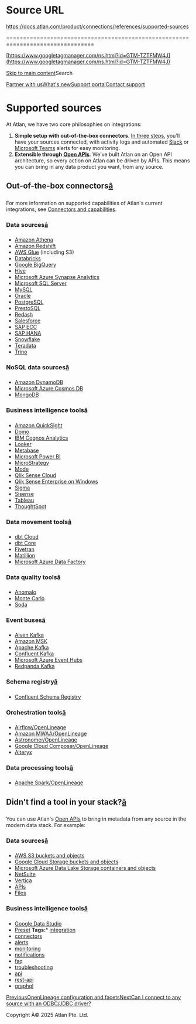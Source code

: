 # Source URL
https://docs.atlan.com/product/connections/references/supported-sources

================================================================================

<!--
canonical: https://docs.atlan.com/product/connections/references/supported-sources
link-alternate: https://docs.atlan.com/product/connections/references/supported-sources
meta-description: Learn about supported sources.
meta-docsearch:docusaurus_tag: docs-default-current
meta-docsearch:language: en
meta-docsearch:version: current
meta-docusaurus_locale: en
meta-docusaurus_tag: docs-default-current
meta-docusaurus_version: current
meta-generator: Docusaurus v3.8.1
meta-og-description: Learn about supported sources.
meta-og-locale: en
meta-og-title: Supported sources | Atlan Documentation
meta-og-url: https://docs.atlan.com/product/connections/references/supported-sources
meta-twitter:card: summary_large_image
meta-viewport: width=device-width,initial-scale=1
title: Supported sources | Atlan Documentation
-->

[https://www.googletagmanager.com/ns.html?id=GTM-TZTFMW4J](https://www.googletagmanager.com/ns.html?id=GTM-TZTFMW4J)

[Skip to main content](#__docusaurus_skipToContent_fallback)Search

[Partner with us](https://docs.google.com/forms/d/e/1FAIpQLScuAIhCm2GS7YFstrOjawbP8J7PUmOynQo7wI2yGCcCyEcVSw/viewform)[What's new](https://shipped.atlan.com/)[Support portal](https://atlan.zendesk.com/auth/v2/login/signin?return_to=https%3A%2F%2Fatlan.zendesk.com%2Fhc%2Fen-us&theme=hc&locale=en-us&brand_id=1900000425113&auth_origin=1900000425113%2Cfalse%2Ctrue)[Contact support](/support/submit-request)

Supported sources
=================

At Atlan, we have two core philosophies on integrations:

1. **Simple setup with out\-of\-the\-box connectors**. [In three steps](http://atlan.com/diy-setup), you'll have your sources connected, with activity logs and automated [Slack](/product/integrations/collaboration/slack/faq/slack-integration) or [Microsoft Teams](/product/integrations/collaboration/microsoft-teams/faq/microsoft-teams-integration) alerts for easy monitoring.
2. **Extensible through** [**Open APIs**](http://atlan.com/open-api-architecture). We've built Atlan on an Open API architecture, so every action on Atlan can be driven by APIs. This means you can bring in any data product you want, from any source.

Out\-of\-the\-box connectors[â](#out-of-the-box-connectors "Direct link to Out-of-the-box connectors")
--------------------------------------------------------------------------------------------------------

For more information on supported capabilities of Atlan's current integrations, see [Connectors and capabilities](/product/connections/references/connectors-and-capabilities).

### Data sources[â](#data-sources "Direct link to Data sources")

* [Amazon Athena](/apps/connectors/database/amazon-athena/references/what-does-atlan-crawl-from-amazon-athena)
* [Amazon Redshift](/apps/connectors/data-warehouses/amazon-redshift/references/what-does-atlan-crawl-from-amazon-redshift)
* [AWS Glue](/apps/connectors/etl-tools/aws-glue/references/what-does-atlan-crawl-from-aws-glue) (including S3\)
* [Databricks](/apps/connectors/data-warehouses/databricks/references/what-does-atlan-crawl-from-databricks)
* [Google BigQuery](/apps/connectors/data-warehouses/google-bigquery/references/what-does-atlan-crawl-from-google-bigquery)
* [Hive](/apps/connectors/database/hive/references/what-does-atlan-crawl-from-hive)
* [Microsoft Azure Synapse Analytics](/apps/connectors/data-warehouses/microsoft-azure-synapse-analytics/references/what-does-atlan-crawl-from-microsoft-azure-synapse-analytics)
* [Microsoft SQL Server](/apps/connectors/database/microsoft-sql-server/references/what-does-atlan-crawl-from-microsoft-sql-server)
* [MySQL](/apps/connectors/database/mysql/references/what-does-atlan-crawl-from-mysql)
* [Oracle](/apps/connectors/database/oracle/references/what-does-atlan-crawl-from-oracle)
* [PostgreSQL](/apps/connectors/database/postgresql/references/what-does-atlan-crawl-from-postgresql)
* [PrestoSQL](/apps/connectors/database/prestosql/references/what-does-atlan-crawl-from-prestosql)
* [Redash](/apps/connectors/business-intelligence/redash/references/what-does-atlan-crawl-from-redash)
* [Salesforce](/apps/connectors/crm/salesforce/references/what-does-atlan-crawl-from-salesforce)
* [SAP ECC](/apps/connectors/erp/sap-ecc/references/what-does-atlan-crawl-from-sap-ecc)
* [SAP HANA](/apps/connectors/database/sap-hana/references/what-does-atlan-crawl-from-sap-hana)
* [Snowflake](/apps/connectors/data-warehouses/snowflake/references/what-does-atlan-crawl-from-snowflake)
* [Teradata](/apps/connectors/database/teradata/references/what-does-atlan-crawl-from-teradata)
* [Trino](/apps/connectors/database/trino/references/what-does-atlan-crawl-from-trino)

### NoSQL data sources[â](#nosql-data-sources "Direct link to NoSQL data sources")

* [Amazon DynamoDB](/apps/connectors/database/amazon-dynamodb/references/what-does-atlan-crawl-from-amazon-dynamodb)
* [Microsoft Azure Cosmos DB](/apps/connectors/database/microsoft-azure-cosmos-db/references/what-does-atlan-crawl-from-microsoft-azure-cosmos-db)
* [MongoDB](/apps/connectors/database/mongodb/references/what-does-atlan-crawl-from-mongodb)

### Business intelligence tools[â](#business-intelligence-tools "Direct link to Business intelligence tools")

* [Amazon QuickSight](/apps/connectors/business-intelligence/amazon-quicksight/references/what-does-atlan-crawl-from-amazon-quicksight)
* [Domo](/apps/connectors/business-intelligence/domo/references/what-does-atlan-crawl-from-domo)
* [IBM Cognos Analytics](/apps/connectors/business-intelligence/ibm-cognos-analytics/references/what-does-atlan-crawl-from-ibm-cognos-analytics)
* [Looker](/apps/connectors/business-intelligence/looker/references/what-does-atlan-crawl-from-looker)
* [Metabase](/apps/connectors/business-intelligence/metabase/references/what-does-atlan-crawl-from-metabase)
* [Microsoft Power BI](/apps/connectors/business-intelligence/microsoft-power-bi/references/what-does-atlan-crawl-from-microsoft-power-bi)
* [MicroStrategy](/apps/connectors/business-intelligence/microstrategy/references/what-does-atlan-crawl-from-microstrategy)
* [Mode](/apps/connectors/business-intelligence/mode/references/what-does-atlan-crawl-from-mode)
* [Qlik Sense Cloud](/apps/connectors/business-intelligence/qlik-sense-cloud/references/what-does-atlan-crawl-from-qlik-sense-cloud)
* [Qlik Sense Enterprise on Windows](/apps/connectors/business-intelligence/qlik-sense-enterprise-on-windows/references/what-does-atlan-crawl-from-qlik-sense-enterprise-on-windows)
* [Sigma](/apps/connectors/business-intelligence/sigma/references/what-does-atlan-crawl-from-sigma)
* [Sisense](/apps/connectors/business-intelligence/sisense/references/what-does-atlan-crawl-from-sisense)
* [Tableau](/apps/connectors/business-intelligence/tableau/references/what-does-atlan-crawl-from-tableau)
* [ThoughtSpot](/apps/connectors/business-intelligence/thoughtspot/references/what-does-atlan-crawl-from-thoughtspot)

### Data movement tools[â](#data-movement-tools "Direct link to Data movement tools")

* [dbt Cloud](/apps/connectors/etl-tools/dbt/references/what-does-atlan-crawl-from-dbt-cloud)
* [dbt Core](/apps/connectors/etl-tools/dbt/references/what-does-atlan-crawl-from-dbt-core)
* [Fivetran](/apps/connectors/etl-tools/fivetran/references/what-does-atlan-crawl-from-fivetran)
* [Matillion](/apps/connectors/etl-tools/matillion/references/what-does-atlan-crawl-from-matillion)
* [Microsoft Azure Data Factory](/apps/connectors/etl-tools/microsoft-azure-data-factory/references/what-does-atlan-crawl-from-microsoft-azure-data-factory)

### Data quality tools[â](#data-quality-tools "Direct link to Data quality tools")

* [Anomalo](/apps/connectors/observability/anomalo/references/what-does-atlan-crawl-from-anomalo)
* [Monte Carlo](/apps/connectors/observability/monte-carlo/references/what-does-atlan-crawl-from-monte-carlo)
* [Soda](/apps/connectors/observability/soda/references/what-does-atlan-crawl-from-soda)

### Event buses[â](#event-buses "Direct link to Event buses")

* [Aiven Kafka](/apps/connectors/messaging/aiven-kafka/references/what-does-atlan-crawl-from-aiven-kafka)
* [Amazon MSK](/apps/connectors/messaging/amazon-msk/references/what-does-atlan-crawl-from-amazon-msk)
* [Apache Kafka](/apps/connectors/messaging/apache-kafka/references/what-does-atlan-crawl-from-apache-kafka)
* [Confluent Kafka](/apps/connectors/messaging/confluent-kafka/references/what-does-atlan-crawl-from-confluent-kafka)
* [Microsoft Azure Event Hubs](/apps/connectors/messaging/microsoft-azure-event-hubs/references/what-does-atlan-crawl-from-microsoft-azure-event-hubs)
* [Redpanda Kafka](/apps/connectors/messaging/redpanda-kafka/references/what-does-atlan-crawl-from-redpanda-kafka)

### Schema registry[â](#schema-registry "Direct link to Schema registry")

* [Confluent Schema Registry](/apps/connectors/schema/confluent-schema-registry/references/what-does-atlan-crawl-from-confluent-schema-registry)

### Orchestration tools[â](#orchestration-tools "Direct link to Orchestration tools")

* [Airflow/OpenLineage](/apps/connectors/lineage/apache-airflow-openlineage/references/what-does-atlan-crawl-from-apache-airflow-openlineage)
* [Amazon MWAA/OpenLineage](/apps/connectors/lineage/amazon-mwaa-openlineage/references/what-does-atlan-crawl-from-amazon-mwaa-openlineage)
* [Astronomer/OpenLineage](/apps/connectors/lineage/astronomer-openlineage/references/what-does-atlan-crawl-from-astronomer-openlineage)
* [Google Cloud Composer/OpenLineage](/apps/connectors/lineage/google-cloud-composer-openlineage/references/what-does-atlan-crawl-from-google-cloud-composer-openlineage)
* [Alteryx](/apps/connectors/etl-tools/alteryx/references/what-does-atlan-crawl-from-alteryx)

### Data processing tools[â](#data-processing-tools "Direct link to Data processing tools")

* [Apache Spark/OpenLineage](/apps/connectors/lineage/apache-spark-openlineage/references/what-does-atlan-crawl-from-apache-spark-openlineage)

Didn't find a tool in your stack?[â](#didnt-find-a-tool-in-your-stack "Direct link to Didn't find a tool in your stack?")
---------------------------------------------------------------------------------------------------------------------------

You can use Atlan's [Open APIs](https://developer.atlan.com) to bring in metadata from any source in the modern data stack. For example:

### Data sources[â](#data-sources-1 "Direct link to Data sources")

* [AWS S3 buckets and objects](https://developer.atlan.com/api-first-models/aws/)
* [Google Cloud Storage buckets and objects](https://developer.atlan.com/api-first-models/gcs/)
* [Microsoft Azure Data Lake Storage containers and objects](https://developer.atlan.com/api-first-models/adls/)
* [NetSuite](https://developer.atlan.com/patterns/create/relational/)
* [Vertica](https://developer.atlan.com/patterns/create/relational/)
* [APIs](https://developer.atlan.com/api-first-models/api/)
* [Files](https://developer.atlan.com/api-first-models/file/)

### Business intelligence tools[â](#business-intelligence-tools-1 "Direct link to Business intelligence tools")

* [Google Data Studio](https://developer.atlan.com/api-first-models/gds/)
* [Preset](https://developer.atlan.com/api-first-models/preset/)
**Tags:*** [integration](/tags/integration)
* [connectors](/tags/connectors)
* [alerts](/tags/alerts)
* [monitoring](/tags/monitoring)
* [notifications](/tags/notifications)
* [faq](/tags/faq)
* [troubleshooting](/tags/troubleshooting)
* [api](/tags/api)
* [rest\-api](/tags/rest-api)
* [graphql](/tags/graphql)

[PreviousOpenLineage configuration and facets](/product/connections/references/openlineage-configuration-and-facets)[NextCan I connect to any source with an ODBC/JDBC driver?](/product/connections/faq/odbc-jdbc-driver)

Copyright Â© 2025 Atlan Pte. Ltd.

